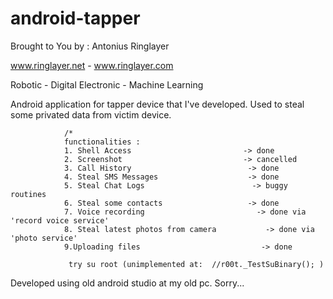 # android-tapper
Brought to You by : Antonius Ringlayer

www.ringlayer.net  - www.ringlayer.com

Robotic - Digital Electronic - Machine Learning 

Android application for tapper device that I've developed. 
Used to steal some privated data from victim device.


                /*
                functionalities :
                1. Shell Access                         -> done
                2. Screenshot                           -> cancelled
                3. Call History                          -> done
                4. Steal SMS Messages                    -> done
                5. Steal Chat Logs                        -> buggy routines
                6. Steal some contacts                   -> done
                7. Voice recording                         -> done via 'record voice service'
                8. Steal latest photos from camera           -> done via 'photo service'
                9.Uploading files                           -> done

                 try su root (unimplemented at:  //r00t._TestSuBinary(); )
                
Developed using old android studio at my old pc. Sorry...

